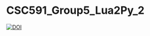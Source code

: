 # CSC591_Group5_Lua2Py_2

[![DOI](https://zenodo.org/badge/592043798.svg)](https://zenodo.org/badge/latestdoi/592043798)
